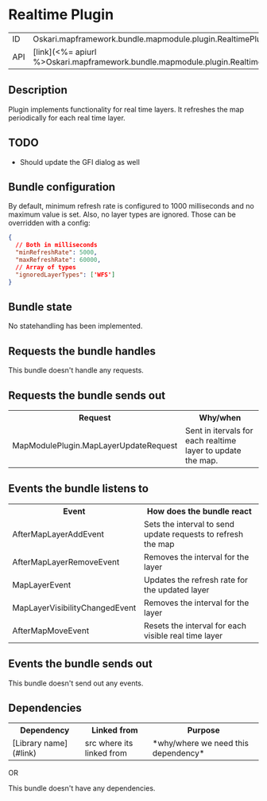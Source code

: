 # Realtime Plugin

<table>
  <tr>
    <td>ID</td>
    <td>Oskari.mapframework.bundle.mapmodule.plugin.RealtimePlugin</td>
  </tr>
  <tr>
    <td>API</td>
    <td>[link](<%= apiurl %>Oskari.mapframework.bundle.mapmodule.plugin.RealtimePlugin.html)</td>
  </tr>
</table>

## Description

Plugin implements functionality for real time layers. It refreshes the map periodically for each real time layer.

## TODO

* Should update the GFI dialog as well

## Bundle configuration

By default, minimum refresh rate is configured to 1000 milliseconds and no maximum value is set. Also, no layer types are ignored. Those can be overridden with a config:

```json
{
  // Both in milliseconds
  "minRefreshRate": 5000,
  "maxRefreshRate": 60000,
  // Array of types
  "ignoredLayerTypes": ['WFS']
}
```

## Bundle state

No statehandling has been implemented.

## Requests the bundle handles

This bundle doesn't handle any requests.

## Requests the bundle sends out

<table>
  <tr>
    <th>Request</th>
    <th>Why/when</th>
  </tr>
  <tr>
    <td>MapModulePlugin.MapLayerUpdateRequest</td>
    <td>Sent in itervals for each realtime layer to update the map.</td>
  </tr>
</table>

## Events the bundle listens to

<table>
  <tr>
    <th>Event</th><th>How does the bundle react</th>
  </tr>
  <tr>
    <td>AfterMapLayerAddEvent</td>
    <td>Sets the interval to send update requests to refresh the map</td>
  </tr>
  <tr>
    <td>AfterMapLayerRemoveEvent</td>
    <td>Removes the interval for the layer</td>
  </tr>
  <tr>
    <td>MapLayerEvent</td>
    <td>Updates the refresh rate for the updated layer</td>
  </tr>
  <tr>
    <td>MapLayerVisibilityChangedEvent</td>
    <td>Removes the interval for the layer</td>
  </tr>
  <tr>
    <td>AfterMapMoveEvent</td>
    <td>Resets the interval for each visible real time layer</td>
  </tr>
</table>

## Events the bundle sends out

This bundle doesn't send out any events.

## Dependencies

<table>
  <tr>
    <th>Dependency</th><th>Linked from</th><th>Purpose</th>
  </tr>
  <tr>
    <td>[Library name](#link)</td><td>src where its linked from</td><td>*why/where we need this dependency*</td>
  </tr>
</table>

OR

This bundle doesn't have any dependencies.
